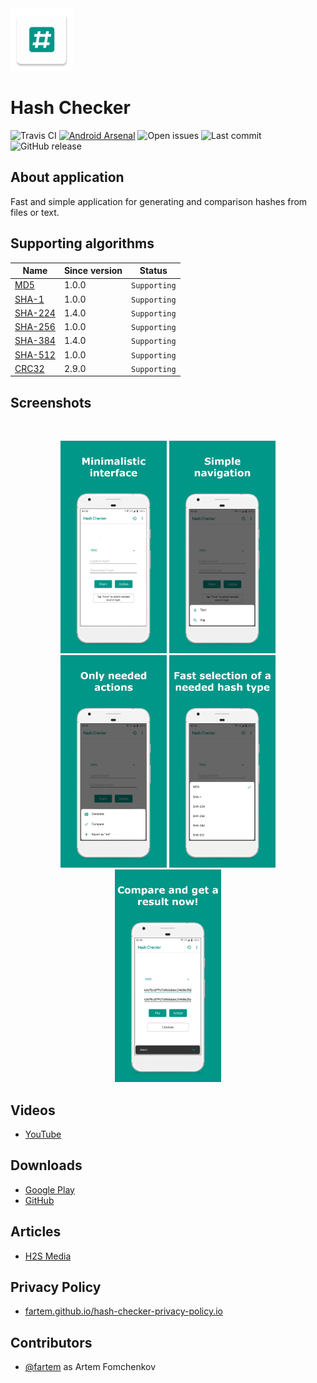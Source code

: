 <img src="media/logo/ic_app.png" height="100px" />

Hash Checker
=============

![Travis CI](https://img.shields.io/travis/fartem/hash-checker)
[![Android Arsenal](https://img.shields.io/badge/Android%20Arsenal-Hash%20Checker-brightgreen.svg?style=flat)](https://android-arsenal.com/details/3/7854)
![Open issues](https://img.shields.io/github/issues-raw/fartem/hash-checker.svg?color=ff534a)
![Last commit](https://img.shields.io/github/last-commit/fartem/hash-checker.svg?color=51539c)
![GitHub release](https://img.shields.io/github/release/fartem/hash-checker.svg?color=009688)

About application
-------------

Fast and simple application for generating and comparison hashes from files or text.

Supporting algorithms
-------------

| Name | Since version | Status |
| --- | --- | --- |
| [MD5](https://en.wikipedia.org/wiki/MD5) | 1.0.0 | `Supporting` |
| [SHA-1](https://en.wikipedia.org/wiki/SHA-1) | 1.0.0 | `Supporting` |
| [SHA-224](https://en.wikipedia.org/wiki/SHA-2) | 1.4.0 | `Supporting` |
| [SHA-256](https://en.wikipedia.org/wiki/SHA-2) | 1.0.0 | `Supporting` |
| [SHA-384](https://en.wikipedia.org/wiki/SHA-2) | 1.4.0 | `Supporting` |
| [SHA-512](https://en.wikipedia.org/wiki/SHA-2) | 1.0.0 | `Supporting` |
| [CRC32](https://en.wikipedia.org/wiki/Cyclic_redundancy_check) | 2.9.0 | `Supporting` |

Screenshots
-------------

<br/>
<p align="center">
  <img src="media/screenshots/screenshot_01.png" width="170" />
  <img src="media/screenshots/screenshot_02.png" width="170" />
  <img src="media/screenshots/screenshot_03.png" width="170" />
  <img src="media/screenshots/screenshot_04.png" width="170" />
  <img src="media/screenshots/screenshot_05.png" width="170" />
</p>

Videos
-------------

* [YouTube](https://www.youtube.com/watch?v=Q7Otn971kJk&list=PLOIwDRWd_SDdBz2aiVtMocFunaXaKSPMx)

Downloads
-------------

* [Google Play](https://play.google.com/store/apps/details?id=com.smlnskgmail.jaman.hashchecker)
* [GitHub](https://github.com/fartem/hash-checker/releases)

Articles
-------------

* [H2S Media](https://www.how2shout.com/how-to/how-to-calculate-the-hash-of-a-file-or-create-custom-hash-on-android.html)

Privacy Policy
-------------

* [fartem.github.io/hash-checker-privacy-policy.io](https://fartem.github.io/hash-checker-privacy-policy.io/)

Contributors
-------------

* [@fartem](https://github.com/fartem) as Artem Fomchenkov
